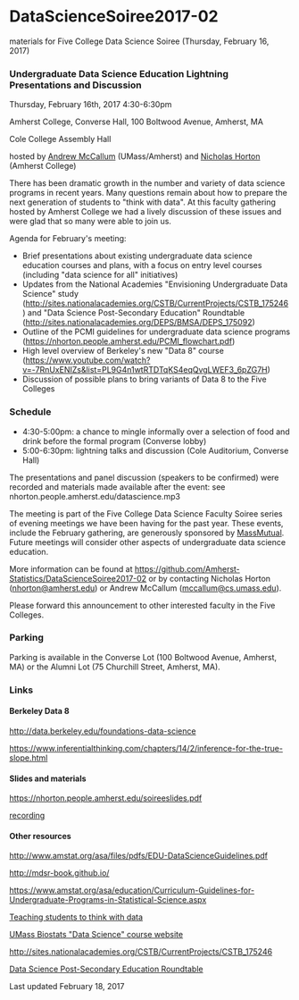 # DataScienceSoiree2017-02
materials for Five College Data Science Soiree (Thursday, February 16, 2017)

### Undergraduate Data Science Education Lightning Presentations and Discussion

Thursday, February 16th, 2017  4:30-6:30pm

Amherst College, Converse Hall, 100 Boltwood Avenue, Amherst, MA

Cole College Assembly Hall

hosted by [Andrew McCallum](https://people.cs.umass.edu/~mccallum) (UMass/Amherst) and [Nicholas Horton](https://www.amherst.edu/people/facstaff/nhorton) (Amherst College)

There has been dramatic growth in the number and variety of data science programs in recent years.  Many questions remain about how to prepare the next generation of students to "think with data".  At this faculty gathering hosted by Amherst College we had a lively discussion of these issues and were glad that so many were able to join us.

Agenda for February's meeting:

- Brief presentations about existing undergraduate data science education courses and plans, with a focus on entry level courses (including "data science for all" initiatives)
- Updates from the National Academies "Envisioning Undergraduate Data Science" study (http://sites.nationalacademies.org/CSTB/CurrentProjects/CSTB_175246) and "Data Science Post-Secondary Education" Roundtable (http://sites.nationalacademies.org/DEPS/BMSA/DEPS_175092)
- Outline of the PCMI guidelines for undergraduate data science programs (https://nhorton.people.amherst.edu/PCMI_flowchart.pdf)
- High level overview of Berkeley's new "Data 8" course (https://www.youtube.com/watch?v=-7RnUxENIZs&list=PL9G4n1wtRTDTqKS4eqQvgLWEF3_6pZG7H)
- Discussion of possible plans to bring variants of Data 8 to the Five Colleges


### Schedule

* 4:30-5:00pm: a chance to mingle informally over a selection of food and drink before the formal program (Converse lobby)
* 5:00-6:30pm: lightning talks and discussion (Cole Auditorium, Converse Hall)


The presentations and panel discussion (speakers to be confirmed) were recorded and materials made available after the event: see nhorton.people.amherst.edu/datascience.mp3

The meeting is part of the Five College Data Science Faculty Soiree series of evening meetings we have been having for the past year.  These events, include the February gathering, are generously sponsored by [MassMutual](https://http://datascience.massmutual.com/development). Future meetings will consider other aspects of undergraduate data science education.

More information can be found at https://github.com/Amherst-Statistics/DataScienceSoiree2017-02 or by contacting Nicholas Horton (nhorton@amherst.edu) or Andrew McCallum (mccallum@cs.umass.edu).

Please forward this announcement to other interested faculty in the Five Colleges.

### Parking

Parking is available in the Converse Lot (100 Boltwood Avenue, Amherst, MA) or the Alumni Lot (75 Churchill Street, Amherst, MA).

### Links

#### Berkeley Data 8

http://data.berkeley.edu/foundations-data-science

https://www.inferentialthinking.com/chapters/14/2/inference-for-the-true-slope.html

#### Slides and materials

https://nhorton.people.amherst.edu/soireeslides.pdf

[recording](https://nhorton.people.amherst.edu/datascience.mp3)

#### Other resources

http://www.amstat.org/asa/files/pdfs/EDU-DataScienceGuidelines.pdf

http://mdsr-book.github.io/

https://www.amstat.org/asa/education/Curriculum-Guidelines-for-Undergraduate-Programs-in-Statistical-Science.aspx

[Teaching students to think with data](http://amstat.tandfonline.com/doi/full/10.1080/00031305.2015.1094283)

[UMass Biostats "Data Science" course website](https://nickreich.github.io/data-stories)

http://sites.nationalacademies.org/CSTB/CurrentProjects/CSTB_175246

[Data Science Post-Secondary Education Roundtable](http://sites.nationalacademies.org/DEPS/BMSA/DEPS_175092)



Last updated February 18, 2017
